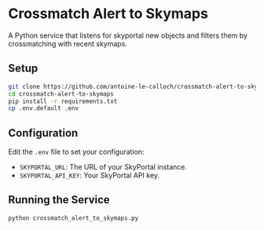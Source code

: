 # Crossmatch Alert to Skymaps

A Python service that listens for skyportal new objects and filters them by crossmatching with recent skymaps.

## Setup
```bash
git clone https://github.com/antoine-le-calloch/crossmatch-alert-to-skymaps.git
cd crossmatch-alert-to-skymaps
pip install -r requirements.txt
cp .env.default .env
```

## Configuration
Edit the `.env` file to set your configuration:
- `SKYPORTAL_URL`: The URL of your SkyPortal instance.
- `SKYPORTAL_API_KEY`: Your SkyPortal API key.

## Running the Service
```bash
python crossmatch_alert_to_skymaps.py
```
